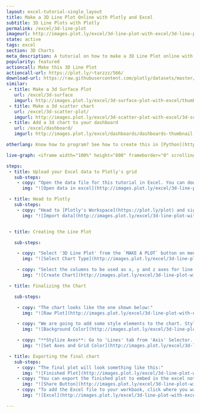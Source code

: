 ```yaml
---
layout: excel-tutorial-single_layout
title: Make a 3D Line Plot Online with Plotly and Excel
subtitle: 3D Line Plots with Plotly
permalink: /excel/3d-line-plot
imageurl: http://images.plot.ly/excel/3d-line-plot-with-excel/3d-line-plot-with-excel-thumb.png
state: active
tags: excel
section: 3D Charts
meta_description: A tutorial on how to make a 3D Line Plot online with Excel.
popularity: featured
actioncall: Make this 3D Line Plot
actioncall-url: https://plot.ly/~tarzzz/566/
download-url: https://raw.githubusercontent.com/plotly/datasets/master/line_3d_dataset.csv.zip
similar:
 - title: Make a 3d Surface Plot
   url: /excel/3d-surface
   imgurl: http://images.plot.ly/excel/3d-surface-plot-with-excel/thumb-3d-surface-plot-with-excel.png
 - title: Make a 3d scatter chart
   url: /excel/3d-scatter-plot/
   imgurl: http://images.plot.ly/excel/3d-scatter-plot-with-excel/3d-scatter-thumb.png
 - title: Add a 3d chart to your dashboard
   url: /excel/dashboard/
   imgurl: http://images.plot.ly/excel/dashboards/dashboards-thumbnail.png

otherlang: Know how to program? See how to create this in [Python](https://plot.ly/python/3d-line-plots/) or [R](https://plot.ly/r/3d-line-plots/).

live-graph: <iframe width="100%" height="800" frameborder="0" scrolling="no" src="https://plot.ly/~tarzzz/423.embed"></iframe>

steps:
 - title: Upload your Excel data to Plotly's grid
   sub-steps:
    - copy: "Open the data file for this tutorial in Excel. You can download the file here in [CSV format](https://raw.githubusercontent.com/plotly/datasets/master/line_3d_dataset.csv)"
      img: "![Open data in excel](http://images.plot.ly/excel/3d-line-plot-with-excel/open-data-in-excel.png)"

 - title: Head to Plotly
   sub-steps:
    - copy: "Head to [Plotly's Workspace](https://plot.ly/plot) and sign into your free Plotly account. Go to 'Import', click 'Upload a file', then choose your Excel file to upload. Your Excel file will now open in Plotly's grid. For more about Plotly's grid, see [this tutorial](/add-data-to-the-plotly-grid/)"
      img: "![Import data](http://images.plot.ly/excel/3d-line-plot-with-excel/import-data-3d-line-plot.png)"


 - title: Creating the Line Plot

   sub-steps:

    - copy: "Select '3D Line Plot' from the `MAKE A PLOT` button on menu bar."
      img: "![Select Chart Type](http://images.plot.ly/excel/3d-line-plot-with-excel/select-line-plot-from-menu.png)"

    - copy: "Select the columns to be used as x, y and z axes for line plot. Click on '3d line plot' to generate the chart"
      img: "![Create Chart](http://images.plot.ly/excel/3d-line-plot-with-excel/create-chart.png)"

 - title: Finalizing the Chart

   sub-steps:

    - copy: "The chart looks like the one shown below:"
      img: "![Raw Plot](http://images.plot.ly/excel/3d-line-plot-with-excel/raw-3d-plot.png)"

    - copy: "We are going to add some style elements to the chart. Styling options are present on the left side of the plot. To set the background color, (1) Click on the 'Axis' selector on the options menu on the left side of the plot, (2) Click on the 'Lines' tab from the pop-up, (3) Set 'Background' to 'On', and (4) Select background color from the color pallete."
      img: "![Background Color](http://images.plot.ly/excel/3d-line-plot-with-excel/set-background.png)"

    - copy: "**Stylize Axes**: Go to 'Lines' tab from 'Axis' Selector. (1) Set Grid Lines to 'On' and select white color from pop-up, (2) Set Zero Lines to 'On' and select white color from pop-up"
      img: "![Set Axes and Grid Color](http://images.plot.ly/excel/3d-line-plot-with-excel/set-axis-color.png)"

 - title: Exporting the final chart
   sub-steps:
    - copy: "The final plot will look something like this:"
      img: "![Finished Plot](http://images.plot.ly/excel/3d-line-plot-with-excel/3d-line-plot-with-excel-final.png)"
    - copy: "You can export the finished plot to embed in the excel notebook. We also recommend adding the Plotly link to the excel for easy access to the interactive version. To get the link to the chart, click on the 'Share' button. To export the chart, as an image, click on 'EXPORT' button on the toolbar."
      img: "![Share Button](http://images.plot.ly/excel/3d-line-plot-with-excel/export-3d-line-plot.png)"
    - copy: "To add the Excel file to your workbook, click where you want to insert the picture inside Excel. On the INSERT tab inside Excel, click PICTURE. Locate the Plotly graph image that you downloaded and then double-click it:"
      img: "![Excel](http://images.plot.ly/excel/3d-line-plot-with-excel/excel-3d-line-plot.png)"

---
```

